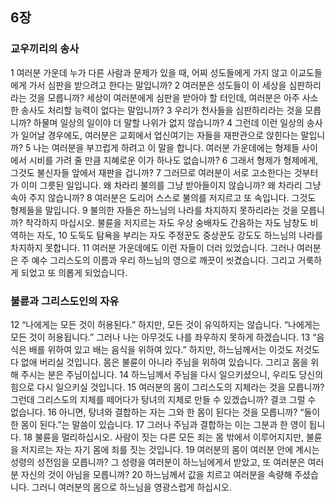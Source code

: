 ## 6장
### 교우끼리의 송사
1 여러분 가운데 누가 다른 사람과 문제가 있을 때, 어찌 성도들에게 가지 않고 이교도들에게 가서 심판을 받으려고 한다는 말입니까?
2 여러분은 성도들이 이 세상을 심판하리라는 것을 모릅니까? 세상이 여러분에게 심판을 받아야 할 터인데, 여러분은 아주 사소한 송사도 처리할 능력이 없다는 말입니까?
3 우리가 천사들을 심판하리라는 것을 모릅니까? 하물며 일상의 일이야 더 말할 나위가 없지 않습니까?
4 그런데 이런 일상의 송사가 일어날 경우에도, 여러분은 교회에서 업신여기는 자들을 재판관으로 앉힌다는 말입니까?
5 나는 여러분을 부끄럽게 하려고 이 말을 합니다. 여러분 가운데에는 형제들 사이에서 시비를 가려 줄 만큼 지혜로운 이가 하나도 없습니까?
6 그래서 형제가 형제에게, 그것도 불신자들 앞에서 재판을 겁니까?
7 그러므로 여러분이 서로 고소한다는 것부터가 이미 그릇된 일입니다. 왜 차라리 불의를 그냥 받아들이지 않습니까? 왜 차라리 그냥 속아 주지 않습니까?
8 여러분은 도리어 스스로 불의를 저지르고 또 속입니다. 그것도 형제들을 말입니다.
9 불의한 자들은 하느님의 나라를 차지하지 못하리라는 것을 모릅니까? 착각하지 마십시오. 불륜을 저지르는 자도 우상 숭배자도 간음하는 자도 남창도 비역하는 자도,
10 도둑도 탐욕을 부리는 자도 주정꾼도 중상꾼도 강도도 하느님의 나라를 차지하지 못합니다.
11 여러분 가운데에도 이런 자들이 더러 있었습니다. 그러나 여러분은 주 예수 그리스도의 이름과 우리 하느님의 영으로 깨끗이 씻겼습니다. 그리고 거룩하게 되었고 또 의롭게 되었습니다.
### 불륜과 그리스도인의 자유
12 “나에게는 모든 것이 허용된다.” 하지만, 모든 것이 유익하지는 않습니다. “나에게는 모든 것이 허용됩니다.” 그러나 나는 아무것도 나를 좌우하지 못하게 하겠습니다.
13 “음식은 배를 위하여 있고 배는 음식을 위하여 있다.” 하지만, 하느님께서는 이것도 저것도 다 없애 버리실 것입니다. 몸은 불륜이 아니라 주님을 위하여 있습니다. 그리고 몸을 위해 주시는 분은 주님이십니다.
14 하느님께서 주님을 다시 일으키셨으니, 우리도 당신의 힘으로 다시 일으키실 것입니다.
15 여러분의 몸이 그리스도의 지체라는 것을 모릅니까? 그런데 그리스도의 지체를 떼어다가 탕녀의 지체로 만들 수 있겠습니까? 결코 그럴 수 없습니다.
16 아니면, 탕녀와 결합하는 자는 그와 한 몸이 된다는 것을 모릅니까? “둘이 한 몸이 된다.”는 말씀이 있습니다.
17 그러나 주님과 결합하는 이는 그분과 한 영이 됩니다.
18 불륜을 멀리하십시오. 사람이 짓는 다른 모든 죄는 몸 밖에서 이루어지지만, 불륜을 저지르는 자는 자기 몸에 죄를 짓는 것입니다.
19 여러분의 몸이 여러분 안에 계시는 성령의 성전임을 모릅니까? 그 성령을 여러분이 하느님에게서 받았고, 또 여러분은 여러분 자신의 것이 아님을 모릅니까?
20 하느님께서 값을 치르고 여러분을 속량해 주셨습니다. 그러니 여러분의 몸으로 하느님을 영광스럽게 하십시오.
